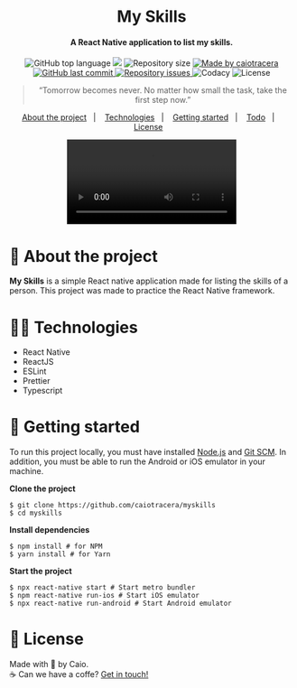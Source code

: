 <h1 align="center">
  My Skills
</h1>

<h4 align="center">A React Native application to list my skills. </h4>

<p align="center">
  <img alt="GitHub top language" src="https://img.shields.io/github/languages/top/caiotracera/myskills?color=121015">
  <img src="https://img.shields.io/github/languages/count/caiotracera/myskills?color=121015">
  <img alt="Repository size" src="https://img.shields.io/github/repo-size/caiotracera/myskills?color=121015">
  <a href="https://www.linkedin.com/in/caiotracera/">
    <img alt="Made by caiotracera" src="https://img.shields.io/badge/made%20by-caiotracera-%230172B3?color=121015">
  </a>
  <br />
  <a href="https://github.com/caiotracera/myskills/commits/master">
    <img alt="GitHub last commit" src="https://img.shields.io/github/last-commit/caiotracera/myskills?color=121015">
  </a>
  <a href="https://github.com/caiotracera/myskills/issues">
    <img alt="Repository issues" src="https://img.shields.io/github/issues/caiotracera/myskills?color=121015">
  </a>
  <img alt="Codacy" src="https://img.shields.io/codacy/grade/1a8a5eeff3cb4593a28c3f1ddc68e71a?color=121015" />
  <img alt="License" src="https://img.shields.io/badge/license-MIT-brightgreen?color=121015"/>
</p>

<blockquote align="center">
“Tomorrow becomes never. No matter how small the task, take the first step now.”
</blockquote>

<p align="center">
  <a href="#rocket-about-the-project">About the project</a>&nbsp;&nbsp;&nbsp;|&nbsp;&nbsp;&nbsp;
  <a href="#man_technologist-technologies">Technologies</a>&nbsp;&nbsp;&nbsp;|&nbsp;&nbsp;&nbsp;
  <a href="#wrench-getting-started">Getting started</a>&nbsp;&nbsp;&nbsp;|&nbsp;&nbsp;&nbsp;
  <a href="#pencil2-todo">Todo</a>&nbsp;&nbsp;&nbsp;|&nbsp;&nbsp;&nbsp;
  <a href="#memo-license">License</a>&nbsp;&nbsp;&nbsp;
</p>

<div align="center">
  <video src=".github/mock.mp4" autoplay/>
</div>

# :rocket: About the project

<b>My Skills</b> is a simple React native application made for listing the skills of a person. This project was made to practice the React Native framework.

# :man_technologist: Technologies

* React Native
* ReactJS
* ESLint
* Prettier
* Typescript

# :wrench: Getting started

To run this project locally, you must have installed <a href="https://nodejs.org/en/" target="_blank">Node.js</a>
and <a href="https://git-scm.com/" target="_blank">Git SCM</a>. In addition, you must be able to run the Android or iOS emulator in your machine.

<b>Clone the project</b>

```shell
$ git clone https://github.com/caiotracera/myskills
$ cd myskills
```
<b>Install dependencies</b>

```shell
$ npm install # for NPM
$ yarn install # for Yarn
```

<b>Start the project</b>

```shell
$ npx react-native start # Start metro bundler
$ npm react-native run-ios # Start iOS emulator
$ npx react-native run-android # Start Android emulator
```


# :memo: License

Made with :sparkling_heart: by Caio.
<br />
:coffee: Can we have a coffe? <a href="https://www.linkedin.com/in/caiotracera/">Get in touch!</a>

